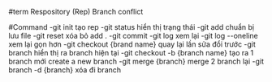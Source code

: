 #term
Respository (Rep)
Branch
conflict

#Command
-git init
tạo rep
-git status
hiển thị trạng thái
-git add
chuẩn bị lưu file
-git reset
xóa bỏ add .
-git commit
-git log
xem lại
-git log --oneline
xem lại gọn hơn
-git checkout {brand name}
quay lại lần sửa đổi trước
-git branch
hiển thị ra branch hiện tại
-git checkout -b {branch name}
tạo ra 1 branch mới create a new branch
-git merge {branch}
merge 2 branch lại
-git branch -d {branch}
xóa đi branch
